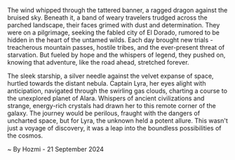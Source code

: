 
The wind whipped through the tattered banner, a ragged dragon against the bruised sky.  Beneath it, a band of weary travelers trudged across the parched landscape, their faces grimed with dust and determination.  They were on a pilgrimage, seeking the fabled city of El Dorado, rumored to be hidden in the heart of the untamed wilds.  Each day brought new trials - treacherous mountain passes, hostile tribes, and the ever-present threat of starvation. But fueled by hope and the whispers of legend, they pushed on, knowing that adventure, like the road ahead, stretched forever.

The sleek starship, a silver needle against the velvet expanse of space, hurtled towards the distant nebula. Captain Lyra, her eyes alight with anticipation, navigated through the swirling gas clouds, charting a course to the unexplored planet of  Alara.  Whispers of ancient civilizations and strange, energy-rich crystals had drawn her to this remote corner of the galaxy.  The journey would be perilous, fraught with the dangers of uncharted space, but for Lyra, the unknown held a potent allure.  This wasn't just a voyage of discovery, it was a leap into the boundless possibilities of the cosmos. 

~ By Hozmi - 21 September 2024
